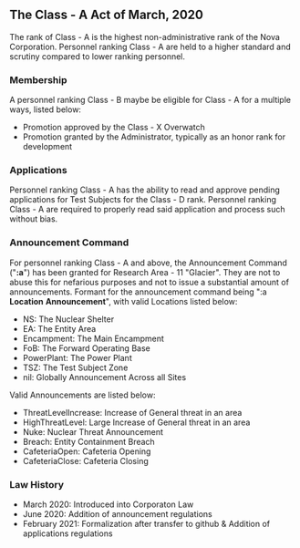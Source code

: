 ## The Class - A Act of March, 2020
The rank of Class - A is the highest non-administrative rank of the Nova Corporation. Personnel ranking Class - A are held to a higher standard and scrutiny compared to lower ranking personnel.

### Membership
A personnel ranking Class - B maybe be eligible for Class - A for a multiple ways, listed below:
- Promotion approved by the Class - X Overwatch
- Promotion granted by the Administrator, typically as an honor rank for development

### Applications
Personnel ranking Class - A has the ability to read and approve pending applications for Test Subjects for the Class - D rank. Personnel ranking Class - A are required to properly read said application and process such without bias.

### Announcement Command
For personnel ranking Class - A and above, the Announcement Command ("**:a**") has been granted for Research Area - 11 "Glacier". They are not to abuse this for nefarious purposes and not to issue a substantial amount of announcements. Formant for the announcement command being ":a **Location** **Announcement**", with valid Locations listed below:
- NS: The Nuclear Shelter
- EA: The Entity Area
- Encampment: The Main Encampment
- FoB: The Forward Operating Base
- PowerPlant: The Power Plant
- TSZ: The Test Subject Zone
- nil: Globally Announcement Across all Sites 

Valid Announcements are listed below:
- ThreatLevelIncrease: Increase of General threat in an area
- HighThreatLevel: Large Increase of General threat in an area
- Nuke: Nuclear Threat Announcement
- Breach: Entity Containment Breach
- CafeteriaOpen: Cafeteria Opening
- CafeteriaClose: Cafeteria Closing

### Law History
- March 2020: Introduced into Corporaton Law
- June 2020: Addition of announcement regulations
- February 2021: Formalization after transfer to github & Addition of applications regulations
